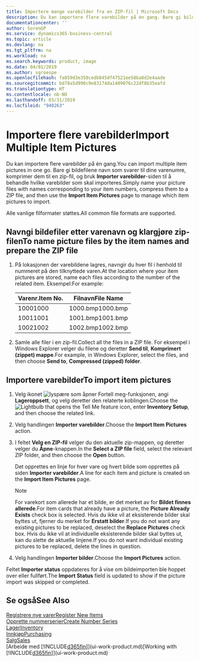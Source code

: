 ```yaml
---
title: Importere mange varebilder fra en ZIP-fil | Microsoft Docs
description: Du kan importere flere varebilder på én gang. Bare gi bildefilene navn som svarer til dine varenumre, komprimer dem til en zip-fil, og bruk Importer varebilder-siden til å behandle hvilke varebilder som skal importeres.
documentationcenter: ''
author: SorenGP
ms.service: dynamics365-business-central
ms.topic: article
ms.devlang: na
ms.tgt_pltfrm: na
ms.workload: na
ms.search.keywords: product, image
ms.date: 04/01/2019
ms.author: sgroespe
ms.openlocfilehash: fa859d3e350cedb845df47521ee58ba8d2e4aade
ms.sourcegitcommit: bd78a5d990c9e83174da1409076c22df8b35eafd
ms.translationtype: HT
ms.contentlocale: nb-NO
ms.lasthandoff: 03/31/2019
ms.locfileid: "940263"
---
```

# <a name="import-multiple-item-pictures"></a><span data-ttu-id="ba657-104">Importere flere varebilder</span><span class="sxs-lookup"><span data-stu-id="ba657-104">Import Multiple Item Pictures</span></span>
<span data-ttu-id="ba657-105">Du kan importere flere varebilder på én gang.</span><span class="sxs-lookup"><span data-stu-id="ba657-105">You can import multiple item pictures in one go.</span></span> <span data-ttu-id="ba657-106">Bare gi bildefilene navn som svarer til dine varenumre, komprimer dem til en zip-fil, og bruk **Importer varebilder**-siden til å behandle hvilke varebilder som skal importeres.</span><span class="sxs-lookup"><span data-stu-id="ba657-106">Simply name your picture files with names corresponding to your item numbers, compress them to a ZIP file, and then use the **Import Item Pictures** page to manage which item pictures to import.</span></span>

<span data-ttu-id="ba657-107">Alle vanlige filformater støttes.</span><span class="sxs-lookup"><span data-stu-id="ba657-107">All common file formats are supported.</span></span>

## <a name="to-name-picture-files-by-the-item-names-and-prepare-the-zip-file"></a><span data-ttu-id="ba657-108">Navngi bildefiler etter varenavn og klargjøre zip-filen</span><span class="sxs-lookup"><span data-stu-id="ba657-108">To name picture files by the item names and prepare the ZIP file</span></span>
1. <span data-ttu-id="ba657-109">På lokasjonen der varebildene lagres, navngir du hver fil i henhold til nummeret på den tilknyttede varen.</span><span class="sxs-lookup"><span data-stu-id="ba657-109">At the location where your item pictures are stored, name each files according to the number of the related item.</span></span> <span data-ttu-id="ba657-110">Eksempel:</span><span class="sxs-lookup"><span data-stu-id="ba657-110">For example:</span></span>

    |<span data-ttu-id="ba657-111">Varenr.</span><span class="sxs-lookup"><span data-stu-id="ba657-111">Item No.</span></span>|<span data-ttu-id="ba657-112">Filnavn</span><span class="sxs-lookup"><span data-stu-id="ba657-112">File Name</span></span>|
    |-|-|
    |<span data-ttu-id="ba657-113">1000</span><span class="sxs-lookup"><span data-stu-id="ba657-113">1000</span></span>|<span data-ttu-id="ba657-114">1000.bmp</span><span class="sxs-lookup"><span data-stu-id="ba657-114">1000.bmp</span></span>|
    |<span data-ttu-id="ba657-115">1001</span><span class="sxs-lookup"><span data-stu-id="ba657-115">1001</span></span>|<span data-ttu-id="ba657-116">1001.bmp</span><span class="sxs-lookup"><span data-stu-id="ba657-116">1001.bmp</span></span>|
    |<span data-ttu-id="ba657-117">1002</span><span class="sxs-lookup"><span data-stu-id="ba657-117">1002</span></span>|<span data-ttu-id="ba657-118">1002.bmp</span><span class="sxs-lookup"><span data-stu-id="ba657-118">1002.bmp</span></span>|

2. <span data-ttu-id="ba657-119">Samle alle filer i en zip-fil.</span><span class="sxs-lookup"><span data-stu-id="ba657-119">Collect all the files in a ZIP file.</span></span> <span data-ttu-id="ba657-120">For eksempel i Windows Explorer velger du filene og deretter **Send til**, **Komprimert (zippet) mappe**.</span><span class="sxs-lookup"><span data-stu-id="ba657-120">For example, in Windows Explorer, select the files, and then choose **Send to**, **Compressed (zipped) folder**.</span></span>     

## <a name="to-import-item-pictures"></a><span data-ttu-id="ba657-121">Importere varebilder</span><span class="sxs-lookup"><span data-stu-id="ba657-121">To import item pictures</span></span>
1. <span data-ttu-id="ba657-122">Velg ikonet ![lyspære som åpner Fortell meg-funksjonen](media/ui-search/search_small.png "Fortell hva du vil gjøre"), angi **Lageroppsett**, og velg deretter den relaterte koblingen.</span><span class="sxs-lookup"><span data-stu-id="ba657-122">Choose the ![Lightbulb that opens the Tell Me feature](media/ui-search/search_small.png "Tell me what you want to do") icon, enter **Inventory Setup**, and then choose the related link.</span></span>
2. <span data-ttu-id="ba657-123">Velg handlingen **Importer varebilder**.</span><span class="sxs-lookup"><span data-stu-id="ba657-123">Choose the **Import Item Pictures** action.</span></span>
3. <span data-ttu-id="ba657-124">I feltet **Velg en ZIP-fil** velger du den aktuelle zip-mappen, og deretter velger du **Åpne**-knappen.</span><span class="sxs-lookup"><span data-stu-id="ba657-124">In the **Select a ZIP file** field, select the relevant ZIP folder, and then choose the **Open** button.</span></span>

    <span data-ttu-id="ba657-125">Det opprettes en linje for hver vare og hvert bilde som opprettes på siden **Importer varebilder**.</span><span class="sxs-lookup"><span data-stu-id="ba657-125">A line for each item and picture is created on the **Import Item Pictures** page.</span></span>

    > [!NOTE]
    > <span data-ttu-id="ba657-126">For varekort som allerede har et bilde, er det merket av for **Bildet finnes allerede**.</span><span class="sxs-lookup"><span data-stu-id="ba657-126">For item cards that already have a picture, the **Picture Already Exists** check box is selected.</span></span> <span data-ttu-id="ba657-127">Hvis du ikke vil at eksisterende bilder skal byttes ut, fjerner du merket for **Erstatt bilder**.</span><span class="sxs-lookup"><span data-stu-id="ba657-127">If you do not want any existing pictures to be replaced, deselect the **Replace Pictures** check box.</span></span> <span data-ttu-id="ba657-128">Hvis du ikke vil at individuelle eksisterende bilder skal byttes ut, kan du slette de aktuelle linjene.</span><span class="sxs-lookup"><span data-stu-id="ba657-128">If you do not want individual existing pictures to be replaced, delete the lines in question.</span></span>

3. <span data-ttu-id="ba657-129">Velg handlingen **Importer bilder**.</span><span class="sxs-lookup"><span data-stu-id="ba657-129">Choose the **Import Pictures** action.</span></span>

<span data-ttu-id="ba657-130">Feltet **Importer status** oppdateres for å vise om bildeimporten ble hoppet over eller fullført.</span><span class="sxs-lookup"><span data-stu-id="ba657-130">The **Import Status** field is updated to show if the picture import was skipped or completed.</span></span>       

## <a name="see-also"></a><span data-ttu-id="ba657-131">Se også</span><span class="sxs-lookup"><span data-stu-id="ba657-131">See Also</span></span>
[<span data-ttu-id="ba657-132">Registrere nye varer</span><span class="sxs-lookup"><span data-stu-id="ba657-132">Register New Items</span></span>](inventory-how-register-new-items.md)  
[<span data-ttu-id="ba657-133">Opprette nummerserier</span><span class="sxs-lookup"><span data-stu-id="ba657-133">Create Number Series</span></span>](ui-create-number-series.md)  
[<span data-ttu-id="ba657-134">Lager</span><span class="sxs-lookup"><span data-stu-id="ba657-134">Inventory</span></span>](inventory-manage-inventory.md)  
[<span data-ttu-id="ba657-135">Innkjøp</span><span class="sxs-lookup"><span data-stu-id="ba657-135">Purchasing</span></span>](purchasing-manage-purchasing.md)  
[<span data-ttu-id="ba657-136">Salg</span><span class="sxs-lookup"><span data-stu-id="ba657-136">Sales</span></span>](sales-manage-sales.md)  
<span data-ttu-id="ba657-137">[Arbeide med [!INCLUDE[d365fin](includes/d365fin_md.md)]](ui-work-product.md)</span><span class="sxs-lookup"><span data-stu-id="ba657-137">[Working with [!INCLUDE[d365fin](includes/d365fin_md.md)]](ui-work-product.md)</span></span>
